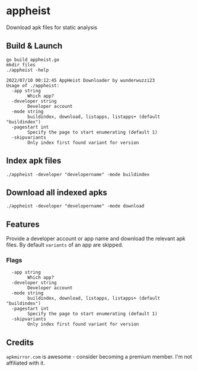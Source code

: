 # appheist

Download apk files for static analysis


## Build & Launch

```
go build appheist.go
mkdir files
./appheist -help

2022/07/10 00:12:45 AppHeist Downloader by wunderwuzzi23
Usage of ./appheist:
  -app string
        Which app?
  -developer string
        Developer account
  -mode string
        buildindex, download, listapps, listapps+ (default "buildindex")
  -pagestart int
        Specify the page to start enumerating (default 1)
  -skipvariants
        Only index first found variant for version
```


## Index apk files
`./appheist -developer "developername" -mode buildindex`

## Download all indexed apks
`./appheist -developer "developername" -mode download`


## Features

Provide a developer account or app name and download the relevant apk files.
By default `variants` of an app are skipped.

### Flags

```
  -app string
        Which app?
  -developer string
        Developer account
  -mode string
        buildindex, download, listapps, listapps+ (default "buildindex")
  -pagestart int
        Specify the page to start enumerating (default 1)
  -skipvariants
        Only index first found variant for version
```   

## Credits

`apkmirror.com` is awesome - consider becoming a premium member. I'm not affiliated with it.
